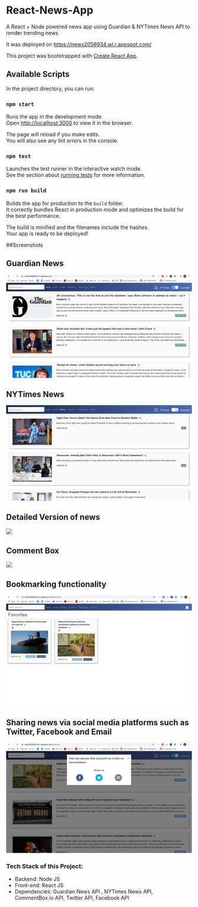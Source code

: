 # React-News-App
A React + Node powered news app using Guardian &amp; NYTimes News API to render trending news

It was deployed on https://news2056934.wl.r.appspot.com/

This project was bootstrapped with [Create React App](https://github.com/facebook/create-react-app).

## Available Scripts

In the project directory, you can run:

### `npm start`

Runs the app in the development mode.<br />
Open [http://localhost:3000](http://localhost:3000) to view it in the browser.

The page will reload if you make edits.<br />
You will also see any lint errors in the console.

### `npm test`

Launches the test runner in the interactive watch mode.<br />
See the section about [running tests](https://facebook.github.io/create-react-app/docs/running-tests) for more information.

### `npm run build`

Builds the app for production to the `build` folder.<br />
It correctly bundles React in production mode and optimizes the build for the best performance.

The build is minified and the filenames include the hashes.<br />
Your app is ready to be deployed!

##Screenshots

<h2>Guardian News</h2>
<img src="1.png"  />

<h2>NYTimes News</h2>
<img src="2.png"  />

<h2>Detailed Version of news</h2>
<img src="3.png"  />

<h2>Comment Box </h2>
<img src="4.png"  />

<h2>Bookmarking functionality</h2>
<img src="5.png"  />


<h2>Sharing news via social media platforms such as Twitter, Facebook and Email</h2>
<img src="6.png"  />
  
  
  
### Tech Stack of this Project:


* Backend: Node JS
* Front-end: React JS
* Dependencies: Guardian News API , NYTimes News API, CommentBox.io API, Twitter API, Facebook API
